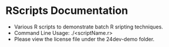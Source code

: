# RScripts Documentation 
* Various R scripts to demonstrate batch R sripting techniques.
* Command Line Usage: ./<scriptName.r>
* Please view the license file under the 24dev-demo folder. 
